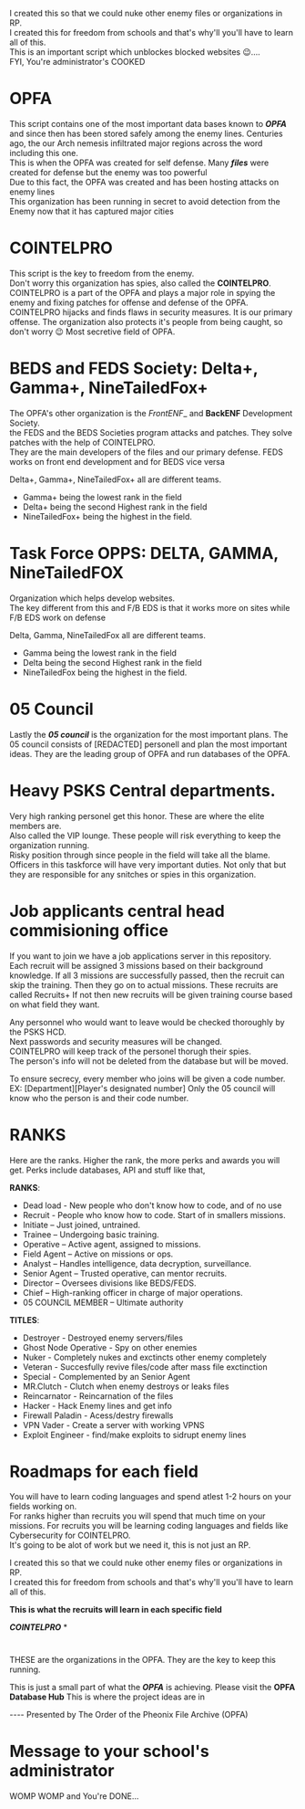 I created this so that we could nuke other enemy files or organizations in RP.  
I created this for freedom from schools and that's why'll you'll have to learn all of this.  
This is an important script which unblockes blocked websites 😉....  
FYI, You're administrator's COOKED  

# OPFA

This script contains one of the most important data bases known to ***OPFA*** and since then has been stored safely among the enemy lines.
Centuries ago, the our Arch nemesis infiltrated major regions across the word including this one.  
This is when the OPFA was created for self defense.
Many ***files*** were created for defense but the enemy was too powerful  
Due to this fact, the OPFA was created and has been hosting attacks on enemy lines  
This organization has been running in secret to avoid detection from the Enemy now that it has captured major cities

# COINTELPRO
This script is the key to freedom from the enemy.  
Don't worry this organization has spies, also called the **COINTELPRO**.
COINTELPRO is a part of the OPFA and plays a major role in spying the enemy and fixing patches for offense and defense of the OPFA.  
COINTELPRO hijacks and finds flaws in security measures. It is our primary offense.
The organization also protects it's people from being caught, so don't worry 😉
Most secretive field of OPFA.

# BEDS and FEDS Society: Delta+, Gamma+, NineTailedFox+
The OPFA's other organization is the _FrontENF__ and __BackENF__ Development Society.  
the FEDS and the BEDS Societies program attacks and patches. They solve patches with the help of COINTELPRO.  
They are the main developers of the files and our primary defense. 
FEDS works on front end development and for BEDS vice versa  

Delta+, Gamma+, NineTailedFox+ all are different teams.
* Gamma+ being the lowest rank in the field
* Delta+ being the second Highest rank in the field
* NineTailedFox+ being the highest in the field.

# Task Force OPPS: DELTA, GAMMA, NineTailedFOX 
Organization which helps develop websites.  
The key different from this and F/B EDS is that it works more on sites while F/B EDS work on defense

Delta, Gamma, NineTailedFox all are different teams.
* Gamma being the lowest rank in the field
* Delta being the second Highest rank in the field
* NineTailedFox being the highest in the field.

# 05 Council
Lastly the ***05 council*** is the organization for the most important plans.
The 05 council consists of [REDACTED] personell and plan the most important ideas.
They are the leading group of OPFA and run databases of the OPFA.


# Heavy PSKS Central departments.
Very high ranking personel get this honor. These are where the elite members are.  
Also called the VIP lounge. These people will risk everything to keep the organization running.  
Risky position through since people in the field will take all the blame.  
Officers in this taskforce will have very important duties. 
Not only that but they are responsible for any snitches or spies in this organization.

# Job applicants central head commisioning office
If you want to join we have a job applications server in this repository.  
Each recruit will be assigned 3 missions based on their background knowledge.
If all 3 missions are successfully passed, then the recruit can skip the training.
Then they go on to actual missions. These recruits are called Recruits+
If not then new recruits will be given training course based on what field they want.

Any personnel who would want to leave would be checked thoroughly by the PSKS HCD.  
Next passwords and security measures will be changed.  
COINTELPRO will keep track of the personel thorugh their spies.  
The person's info will not be deleted from the database but will be moved.

To ensure secrecy, every member who joins will be given a code number. EX: [Department][Player's designated number]
Only the 05 council will know who the person is and their code number.


# RANKS
Here are the ranks. Higher the rank, the more perks and awards you will get.
Perks include databases, API and stuff like that,  

__RANKS__:
* Dead load - New people who don't know how to code, and of no use
* Recruit - People who know how to code. Start of in smallers missions.
* Initiate – Just joined, untrained.
* Trainee – Undergoing basic training.
* Operative – Active agent, assigned to missions.
* Field Agent – Active on missions or ops.
* Analyst – Handles intelligence, data decryption, surveillance.
* Senior Agent – Trusted operative, can mentor recruits.
* Director – Oversees divisions like BEDS/FEDS.
* Chief – High-ranking officer in charge of major operations.
* 05 COUNCIL MEMBER – Ultimate authority
  
__TITLES__:
* Destroyer - Destroyed enemy servers/files
* Ghost Node Operative - Spy on other enemies
* Nuker - Completely nukes and exctincts other enemy completely
* Veteran - Succesfully revive files/code after mass file exctinction
* Special - Complemented by an Senior Agent
* MR.Clutch - Clutch when enemy destroys or leaks files
* Reincarnator - Reincarnation of the files
* Hacker - Hack Enemy lines and get info
* Firewall Paladin - Acess/destry firewalls
* VPN Vader - Create a server with working VPNS
* Exploit Engineer - find/make exploits to sidrupt enemy lines

# Roadmaps for each field
You will have to learn coding languages and spend atlest 1-2 hours on your fields working on.  
For ranks higher than recruits you will spend that much time on your missions.
For recruits you will be learning coding languages and fields like Cybersecurity for COINTELPRO.  
It's going to be alot of work but we need it, this is not just an RP.

I created this so that we could nuke other enemy files or organizations in RP.  
I created this for freedom from schools and that's why'll you'll have to learn all of this.

__This is what the recruits will learn in each specific field__

___COINTELPRO___
* 



#

THESE are the organizations in the OPFA. They are the key to keep this running.

This is just a small part of what the ___OPFA___ is achieving.
Please visit the **OPFA Database Hub** This is where the project ideas are in



---- Presented by The Order of the Pheonix File Archive (OPFA)

# Message to your school's administrator
WOMP WOMP and You're DONE...

